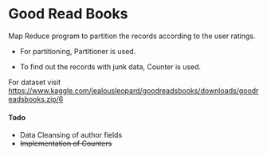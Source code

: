 # Good Read Books

Map Reduce program to partition the records according to the user ratings.

- For partitioning, Partitioner is used.

- To find out the records with junk data, Counter is used.


For dataset visit https://www.kaggle.com/jealousleopard/goodreadsbooks/downloads/goodreadsbooks.zip/6

#### Todo

- Data Cleansing of author fields
- ~~Implementation of Counters~~